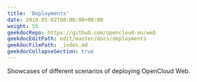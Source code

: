 ```yaml
---
title: 'Deployments'
date: 2018-05-02T00:00:00+00:00
weight: 55
geekdocRepo: https://github.com/opencloud-eu/web
geekdocEditPath: edit/master/docs/deployments
geekdocFilePath: _index.md
geekdocCollapseSection: true
---
```


Showcases of different scenarios of deploying OpenCloud Web.

